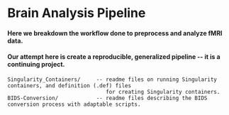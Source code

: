 # Brain Analysis Pipeline

#### Here we breakdown the workflow done to preprocess and analyze fMRI data.
#### Our attempt here is create a reproducible, generalized pipeline -- it is a continuing project.

    Singularity_Containers/     -- readme files on running Singularity containers, and definition (.def) files  
                                   for creating Singularity containers. 
    BIDS-Conversion/            -- readme files describing the BIDS conversion process with adaptable scripts.
    
    